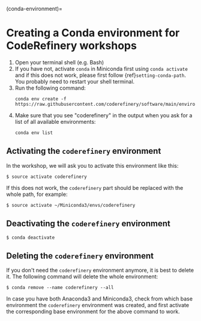 (conda-environment)=

# Creating a Conda environment for CodeRefinery workshops

1. Open your terminal shell (e.g. Bash)
2. If you have not, activate `conda` in Miniconda first using `conda activate` and if this does not
   work, please first follow {ref}`setting-conda-path`.  You probably
   need to restart your shell terminal.
3. Run the following command:
   ```
   conda env create -f https://raw.githubusercontent.com/coderefinery/software/main/environment.yml
   ```
4. Make sure that you see "coderefinery" in the output when you ask for a list of all available environments:
   ```
   conda env list
   ```


## Activating the `coderefinery` environment

In the workshop, we will ask you to activate this environment like this:
```shell
$ source activate coderefinery
```

If this does not work, the `coderefinery` part should be replaced with the whole path, for example:
```shell
$ source activate ~/Miniconda3/envs/coderefinery
```


## Deactivating the `coderefinery` environment

```shell
$ conda deactivate
```


## Deleting the `coderefinery` environment

If you don't need the `coderefinery` environment anymore, it is best to delete
it. The following command will delete the whole environment:
```shell
$ conda remove --name coderefinery --all
```

In case you have both Anaconda3 and Miniconda3, check from which base
environment the `coderefinery` environment was created, and first activate the
corresponding base environment for the above command to work.
